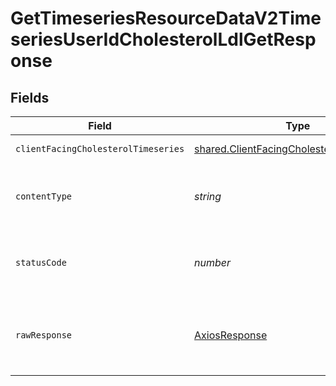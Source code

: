 # GetTimeseriesResourceDataV2TimeseriesUserIdCholesterolLdlGetResponse


## Fields

| Field                                                                                                  | Type                                                                                                   | Required                                                                                               | Description                                                                                            |
| ------------------------------------------------------------------------------------------------------ | ------------------------------------------------------------------------------------------------------ | ------------------------------------------------------------------------------------------------------ | ------------------------------------------------------------------------------------------------------ |
| `clientFacingCholesterolTimeseries`                                                                    | [shared.ClientFacingCholesterolTimeseries](../../models/shared/clientfacingcholesteroltimeseries.md)[] | :heavy_minus_sign:                                                                                     | Successful Response                                                                                    |
| `contentType`                                                                                          | *string*                                                                                               | :heavy_check_mark:                                                                                     | HTTP response content type for this operation                                                          |
| `statusCode`                                                                                           | *number*                                                                                               | :heavy_check_mark:                                                                                     | HTTP response status code for this operation                                                           |
| `rawResponse`                                                                                          | [AxiosResponse](https://axios-http.com/docs/res_schema)                                                | :heavy_minus_sign:                                                                                     | Raw HTTP response; suitable for custom response parsing                                                |